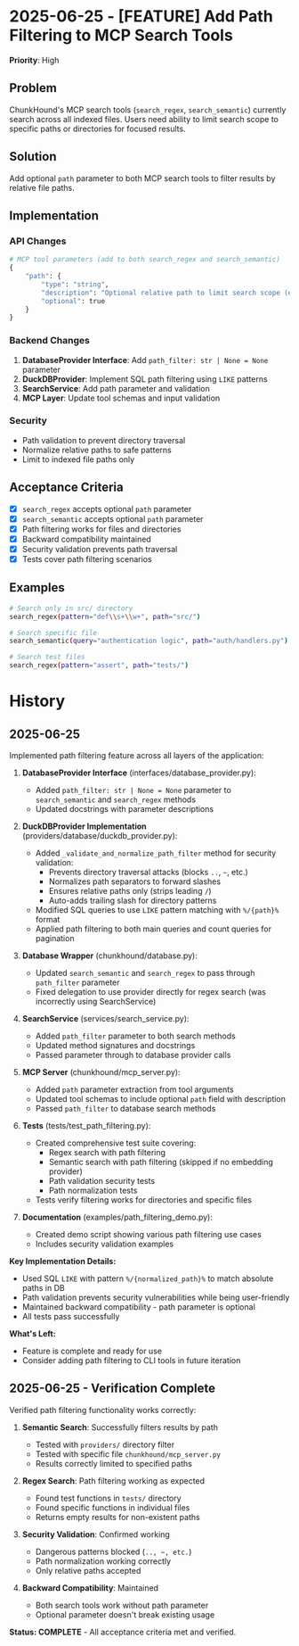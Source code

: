 # 2025-06-25 - [FEATURE] Add Path Filtering to MCP Search Tools
**Priority**: High

## Problem

ChunkHound's MCP search tools (`search_regex`, `search_semantic`) currently search across all indexed files. Users need ability to limit search scope to specific paths or directories for focused results.

## Solution

Add optional `path` parameter to both MCP search tools to filter results by relative file paths.

## Implementation

### API Changes

```python
# MCP tool parameters (add to both search_regex and search_semantic)
{
    "path": {
        "type": "string",
        "description": "Optional relative path to limit search scope (e.g., 'src/', 'tests/')", 
        "optional": true
    }
}
```

### Backend Changes

1. **DatabaseProvider Interface**: Add `path_filter: str | None = None` parameter
2. **DuckDBProvider**: Implement SQL path filtering using `LIKE` patterns
3. **SearchService**: Add path parameter and validation
4. **MCP Layer**: Update tool schemas and input validation

### Security

- Path validation to prevent directory traversal
- Normalize relative paths to safe patterns  
- Limit to indexed file paths only

## Acceptance Criteria

- [x] `search_regex` accepts optional `path` parameter
- [x] `search_semantic` accepts optional `path` parameter  
- [x] Path filtering works for files and directories
- [x] Backward compatibility maintained
- [x] Security validation prevents path traversal
- [x] Tests cover path filtering scenarios

## Examples

```bash
# Search only in src/ directory
search_regex(pattern="def\\s+\\w+", path="src/")

# Search specific file
search_semantic(query="authentication logic", path="auth/handlers.py")

# Search test files
search_regex(pattern="assert", path="tests/")
```

# History

## 2025-06-25
Implemented path filtering feature across all layers of the application:

1. **DatabaseProvider Interface** (interfaces/database_provider.py):
   - Added `path_filter: str | None = None` parameter to `search_semantic` and `search_regex` methods
   - Updated docstrings with parameter descriptions

2. **DuckDBProvider Implementation** (providers/database/duckdb_provider.py):
   - Added `_validate_and_normalize_path_filter` method for security validation:
     - Prevents directory traversal attacks (blocks `..`, `~`, etc.)
     - Normalizes path separators to forward slashes
     - Ensures relative paths only (strips leading `/`)
     - Auto-adds trailing slash for directory patterns
   - Modified SQL queries to use `LIKE` pattern matching with `%/{path}%` format
   - Applied path filtering to both main queries and count queries for pagination

3. **Database Wrapper** (chunkhound/database.py):
   - Updated `search_semantic` and `search_regex` to pass through `path_filter` parameter
   - Fixed delegation to use provider directly for regex search (was incorrectly using SearchService)

4. **SearchService** (services/search_service.py):
   - Added `path_filter` parameter to both search methods
   - Updated method signatures and docstrings
   - Passed parameter through to database provider calls

5. **MCP Server** (chunkhound/mcp_server.py):
   - Added `path` parameter extraction from tool arguments
   - Updated tool schemas to include optional `path` field with description
   - Passed `path_filter` to database search methods

6. **Tests** (tests/test_path_filtering.py):
   - Created comprehensive test suite covering:
     - Regex search with path filtering
     - Semantic search with path filtering (skipped if no embedding provider)
     - Path validation security tests
     - Path normalization tests
   - Tests verify filtering works for directories and specific files

7. **Documentation** (examples/path_filtering_demo.py):
   - Created demo script showing various path filtering use cases
   - Includes security validation examples

**Key Implementation Details:**
- Used SQL `LIKE` with pattern `%/{normalized_path}%` to match absolute paths in DB
- Path validation prevents security vulnerabilities while being user-friendly
- Maintained backward compatibility - path parameter is optional
- All tests pass successfully

**What's Left:**
- Feature is complete and ready for use
- Consider adding path filtering to CLI tools in future iteration

## 2025-06-25 - Verification Complete
Verified path filtering functionality works correctly:

1. **Semantic Search**: Successfully filters results by path
   - Tested with `providers/` directory filter
   - Tested with specific file `chunkhound/mcp_server.py`
   - Results correctly limited to specified paths

2. **Regex Search**: Path filtering working as expected
   - Found test functions in `tests/` directory
   - Found specific functions in individual files
   - Returns empty results for non-existent paths

3. **Security Validation**: Confirmed working
   - Dangerous patterns blocked (`.., ~, etc.`)
   - Path normalization working correctly
   - Only relative paths accepted

4. **Backward Compatibility**: Maintained
   - Both search tools work without path parameter
   - Optional parameter doesn't break existing usage

**Status: COMPLETE** - All acceptance criteria met and verified.